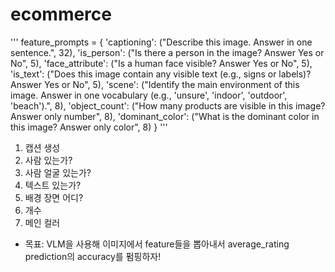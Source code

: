 # ecommerce
'''
feature_prompts = {
    'captioning': ("Describe this image. Answer in one sentence.", 32),
    'is_person': ("Is there a person in the image? Answer Yes or No", 5),
    'face_attribute': ("Is a human face visible? Answer Yes or No", 5),
    'is_text': ("Does this image contain any visible text (e.g., signs or labels)? Answer Yes or No", 5),
    'scene': ("Identify the main environment of this image. Answer in one vocabulary (e.g., 'unsure', 'indoor', 'outdoor', 'beach').", 8),
    'object_count': ("How many products are visible in this image? Answer only number", 8),
    'dominant_color': ("What is the dominant color in this image? Answer only color", 8)
}
'''

1. 캡션 생성
2. 사람 있는가?
3. 사람 얼굴 있는가?
4. 텍스트 있는가?
5. 배경 장면 어디?
6. 개수
7. 메인 컬러

* 목표: VLM을 사용해 이미지에서 feature들을 뽑아내서 average_rating prediction의 accuracy를 펌핑하자!